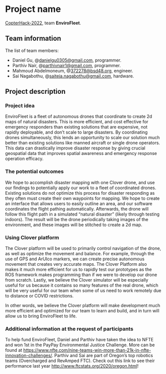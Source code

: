 # Project name

[CopterHack-2022](copterhack2022.md), team **EnviroFleet**.

## Team information

The list of team members:

* Daniel Gu, @danielgu0305@gmail.com, programmer.
* Parthiv Nair, @parthivnair1@gmail.com, programmer.
* Mahmoud Abdelmoneum, @372278@bsd48.org, engineer.
* Sai Nagabothu, @saiteja.nagabothu@gmail.com, hardware.


## Project description

### Project idea

EnviroFleet is a fleet of autonomous drones that coordinate to create 2d maps of natural disasters. This is more efficient, and cost effective for emergency responders than existing solutions that are expensive, not rapidly deployable, and don’t scale to large disasters. By coordinating drones simultaneously, this lends an opportunity to scale our solution much better than existing solutions like manned aircraft or single drone operators. This data can drastically improve disaster response by giving crucial geospatial data that improves spatial awareness and emergency response operation efficacy. 

### The potential outcomes

We hope to accomplish disaster mapping with one Clover drone, and use our findings to potentially apply our work to a fleet of coordinated drones. Existing solutions do not optimize this process for disaster responding as they often must create their own waypoints for mapping. We hope to create an interface that allows users to easily outline an area, and our software coordinates the flight pathing automatically. Afterwards, the drone will follow this flight path in a simulated “natural disaster” (likely through testing indoors). The result will be the drone periodically taking images of the environment, and these images will be stitched to create a 2d map. 

### Using Clover platform
The Clover platform will be used to primarily control navigation of the drone, as well as optimize the movement and balance. For example, through the use of GPS and ArUIco markers, we can create precise autonomous movement that creates very accurate maps. The Clover Platform also makes it much more efficient for us to rapidly test our prototypes as the ROS framework makes programming than if we were to develop our drone from scratch. Lastly, we believe the Clover simulator will be especially useful for us because it contains so many features of the real drone, which will be very useful for our team when some of us need to work remotely due to distance or COVID restrictions.

In other words, we believe the Clover platform will make development much more efficient and optimized for our team to learn and build, and in turn will allow us to bring EnviroFleet to life. 



### Additional information at the request of participants

To help fund EnviroFleet, Daniel and Parthiv have taken the idea to NFTE and won 1st in the PayPay Environmental Justice Challenge. More can be found at https://www.nfte.com/nine-teams-win-more-than-21k-in-nfte-innovation-challenges/.
Parthiv and Sai are part of Oregon’s top robotics teams (Overcharged and RevAmped FTC). Check out this link to see their performance last year http://www.ftcstats.org/2020/oregon.html!

